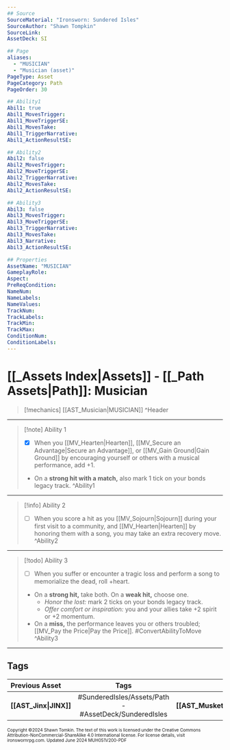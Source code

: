 ```yaml
---
## Source
SourceMaterial: "Ironsworn: Sundered Isles"
SourceAuthor: "Shawn Tompkin"
SourceLink: 
AssetDeck: SI

## Page
aliases:
  - "MUSICIAN"
  - "Musician (asset)"
PageType: Asset
PageCategory: Path
PageOrder: 30

## Ability1
Abil1: true
Abil1_MovesTrigger: 
Abil1_MoveTriggerSE: 
Abil1_MovesTake: 
Abil1_TriggerNarrative: 
Abil1_ActionResultSE: 

## Ability2
Abil2: false
Abil2_MovesTrigger: 
Abil2_MoveTriggerSE: 
Abil2_TriggerNarrative: 
Abil2_MovesTake: 
Abil2_ActionResultSE: 

## Ability3
Abil3: false
Abil3_MovesTrigger: 
Abil3_MoveTriggerSE: 
Abil3_TriggerNarrative: 
Abil3_MovesTake: 
Abil3_Narrative: 
Abil3_ActionResultSE: 

## Properties
AssetName: "MUSICIAN"
GameplayRole: 
Aspect: 
PreReqCondition: 
NameNum: 
NameLabels: 
NameValues: 
TrackNum: 
TrackLabels: 
TrackMin: 
TrackMax: 
ConditionNum: 
ConditionLabels: 
---
```

# [[_Assets Index|Assets]] - [[_Path Assets|Path]]: Musician

> [!mechanics] [[AST_Musician|MUSICIAN]]  ^Header
___
> [!note] Ability 1
> - [x] When you [[MV_Hearten|Hearten]], [[MV_Secure an Advantage|Secure an Advantage]], or [[MV_Gain Ground|Gain Ground]] by encouraging yourself or others with a musical performance, add +1.
> - On a **strong hit with a match,** also mark 1 tick on your bonds legacy track.  ^Ability1
___
> [!info] Ability 2
> - [ ] When you score a hit as you [[MV_Sojourn|Sojourn]] during your first visit to a community, and [[MV_Hearten|Hearten]] by honoring them with a song, you may take an extra recovery move. ^Ability2
___
> [!todo] Ability 3
> - [ ] When you suffer or encounter a tragic loss and perform a song to memorialize the dead, roll +heart.
> - On a **strong hit,** take both. On a **weak hit,** choose one.
> 	- _Honor the lost:_ mark 2 ticks on your bonds legacy track.
> 	- _Offer comfort or inspiration:_ you and your allies take +2 spirit or +2 momentum.
> - On a **miss,** the performance leaves you or others troubled; [[MV_Pay the Price|Pay the Price]]. #ConvertAbilityToMove ^Ability3
___
## Tags

| Previous Asset | Tags | Next Asset |
| :--- | :---: | ---: |
| **[[AST_Jinx\|JINX]]** | #SunderedIsles/Assets/Path - #AssetDeck/SunderedIsles | **[[AST_Musketeer\|MUSKETEER]]** |

<font size=-2>Copyright ©2024 Shawn Tomkin. The text of this work is licensed under the Creative Commons Attribution-NonCommercial-ShareAlike 4.0 International license. For license details, visit ironswornrpg.com. Updated June 2024 MUH051V200-PDF</font>
